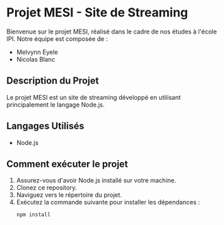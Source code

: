 # Projet MESI - Site de Streaming

Bienvenue sur le projet MESI, réalisé dans le cadre de nos études à l'école IPI. Notre équipe est composée de :


- Melvynn Eyele
- Nicolas Blanc

## Description du Projet

Le projet MESI est un site de streaming développé en utilisant principalement le langage Node.js.

## Langages Utilisés

- Node.js

## Comment exécuter le projet

1. Assurez-vous d'avoir Node.js installé sur votre machine.
2. Clonez ce repository.
3. Naviguez vers le répertoire du projet.
4. Exécutez la commande suivante pour installer les dépendances :
   ```bash
   npm install
